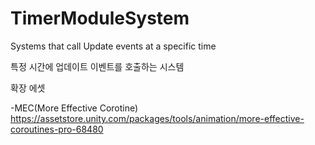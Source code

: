 # TimerModuleSystem
Systems that call Update events at a specific time

특정 시간에 업데이트 이벤트를 호출하는 시스템


확장 에셋

-MEC(More Effective Corotine) https://assetstore.unity.com/packages/tools/animation/more-effective-coroutines-pro-68480
